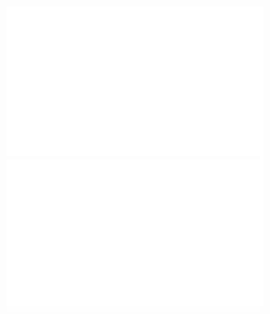 <a href="https://github.com/brunombpereira">
  <img src="https://raw.githubusercontent.com/brunombpereira/Git-Status/master/generated/overview.svg#gh-dark-mode-only" /><img src="https://raw.githubusercontent.com/brunombpereira/Git-Status/master/generated/languages.svg#gh-dark-mode-only" />
</a>
